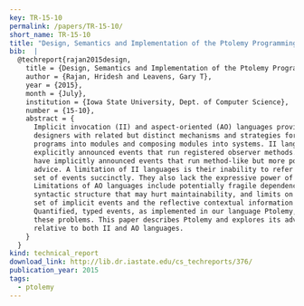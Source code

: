 ```yaml
---
key: TR-15-10
permalink: /papers/TR-15-10/
short_name: TR-15-10
title: "Design, Semantics and Implementation of the Ptolemy Programming Language: A Language with Quantified Typed Events"
bib:  |
  @techreport{rajan2015design,
    title = {Design, Semantics and Implementation of the Ptolemy Programming Language: A Language with Quantified Typed Events},
    author = {Rajan, Hridesh and Leavens, Gary T},
    year = {2015},
    month = {July},
    institution = {Iowa State University, Dept. of Computer Science},
    number = {15-10},
    abstract = {
      Implicit invocation (II) and aspect-oriented (AO) languages provide software
      designers with related but distinct mechanisms and strategies for decomposing
      programs into modules and composing modules into systems. II languages have
      explicitly announced events that run registered observer methods. AO languages
      have implicitly announced events that run method-like but more powerful
      advice. A limitation of II languages is their inability to refer to a large
      set of events succinctly. They also lack the expressive power of AO advice.
      Limitations of AO languages include potentially fragile dependence on
      syntactic structure that may hurt maintainability, and limits on the available
      set of implicit events and the reflective contextual information available.
      Quantified, typed events, as implemented in our language Ptolemy, solve all
      these problems. This paper describes Ptolemy and explores its advantages
      relative to both II and AO languages.
    }
  }
kind: technical_report
download_link: http://lib.dr.iastate.edu/cs_techreports/376/
publication_year: 2015
tags:
  - ptolemy
---
```

